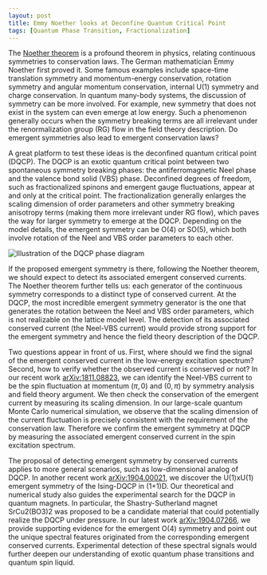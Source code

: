 ```yaml
---
layout: post
title: Emmy Noether looks at Deconfine Quantum Critical Point
tags: [Quantum Phase Transition, Fractionalization]
---
```


The [Noether theorem](https://en.wikipedia.org/wiki/Noether%27s_theorem) is a profound theorem in physics, relating continuous symmetries to conservation laws. The German mathematician Emmy Noether first proved it. Some famous examples include space-time translation symmetry and momentum-energy conservation, rotation symmetry and angular momentum conservation, internal U(1) symmetry and charge conservation. In quantum many-body systems, the discussion of symmetry can be more involved. For example, new symmetry that does not exist in the system can even emerge at low energy. Such a phenomenon generally occurs when the symmetry breaking terms are all irrelevant under the renormalization group (RG) flow in the field theory description. Do emergent symmetries also lead to emergent conservation laws?

A great platform to test these ideas is the deconfined quantum critical point (DQCP).  The DQCP is an exotic quantum critical point between two spontaneous symmetry breaking phases: the antiferromagnetic Neel phase and the valence bond solid (VBS) phase. Deconfined degrees of freedom, such as fractionalized spinons and emergent gauge fluctuations, appear at and only at the critical point. The fractionalization generally enlarges the scaling dimension of order parameters and other symmetry breaking anisotropy terms (making them more irrelevant under RG flow), which paves the way for larger symmetry to emerge at the DQCP. Depending on the model details, the emergent symmetry can be O(4) or SO(5), which both involve rotation of the Neel and VBS order parameters to each other.


![Illustration of the DQCP phase diagram]({{site.baseurl}}/assets/img/figures/DQCP.png)

If the proposed emergent symmetry is there, following the Noether theorem, we should expect to detect its associated emergent conserved currents. The Noether theorem further tells us: each generator of the continuous symmetry corresponds to a distinct type of conserved current. At the DQCP, the most incredible emergent symmetry generator is the one that generates the rotation between the Neel and VBS order parameters, which is not realizable on the lattice model level. The detection of its associated conserved current (the Neel-VBS current) would provide strong support for the emergent symmetry and hence the field theory description of the DQCP.

Two questions appear in front of us. First, where should we find the signal of the emergent conserved current in the low-energy excitation spectrum? Second, how to verify whether the observed current is conserved or not? In our recent work [arXiv:1811.08823](https://arxiv.org/abs/1811.08823), we can identify the Neel-VBS current to be the spin fluctuation at momentum $(\pi,0)$ and $(0,\pi)$ by symmetry analysis and field theory argument. We then check the conservation of the emergent current by measuring its scaling dimension. In our large-scale quantum Monte Carlo numerical simulation, we observe that the scaling dimension of the current fluctuation is precisely consistent with the requirement of the conservation law. Therefore we confirm the emergent symmetry at DQCP by measuring the associated emergent conserved current in the spin excitation spectrum. 

The proposal of detecting emergent symmetry by conserved currents applies to more general scenarios, such as low-dimensional analog of DQCP. In another recent work [arXiv:1904.00021](https://arxiv.org/abs/1904.00021), we discover the U(1)xU(1) emergent symmetry of the Ising-DQCP in (1+1)D. Our theoretical and numerical study also guides the experimental search for the DQCP in quantum magnets. In particular, the Shastry-Sutherland magnet SrCu2(BO3)2 was proposed to be a candidate material that could potentially realize the DQCP under pressure. In our latest work [arXiv:1904.07266](https://arxiv.org/abs/1904.07266), we provide supporting evidence for the emergent O(4) symmetry and point out the unique spectral features originated from the corresponding emergent conserved currents. Experimental detection of these spectral signals would further deepen our understanding of exotic quantum phase transitions and quantum spin liquid.